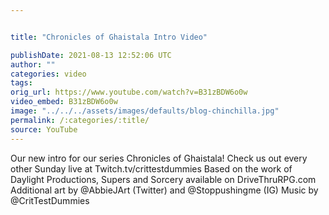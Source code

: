 ```yaml
---


title: "Chronicles of Ghaistala Intro Video"

publishDate: 2021-08-13 12:52:06 UTC
author: ""
categories: video
tags: 
orig_url: https://www.youtube.com/watch?v=B31zBDW6o0w
video_embed: B31zBDW6o0w
image: "../../../assets/images/defaults/blog-chinchilla.jpg"
permalink: /:categories/:title/
source: YouTube
---
```

Our new intro for our series Chronicles of Ghaistala! Check us out every other Sunday live at Twitch.tv/crittestdummies Based on the work of Daylight Productions, Supers and Sorcery available on DriveThruRPG.com Additional art by @AbbieJArt (Twitter) and @Stoppushingme (IG) Music by @CritTestDummies
